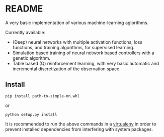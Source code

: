 # README #

A very basic implementation of various machine-learning aglorithms.

Currently available:
- (Deep) neural networks with multiple activation functions, loss functions, and training algorithms, for supervised learning.
- Simulation based training of neural network based controllers with a genetic algorithm.
- Table based (Q) reinforcement learning, with very basic automatic and incremental discretization of the observation space.

## Install ##

```
pip install path-to-simple-nn.whl
```

or

```
python setup.py install
```

It is recommended to run the above commands in a [virtualenv](https://virtualenv.pypa.io/en/latest/) in order to prevent installed dependencies from interfering with system packages.
